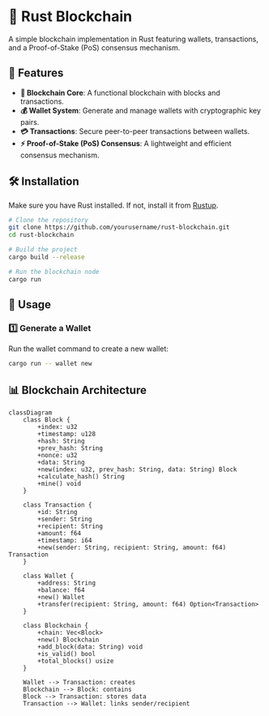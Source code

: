 # 🚀 Rust Blockchain

A simple blockchain implementation in Rust featuring wallets, transactions, and a Proof-of-Stake (PoS) consensus mechanism.

## 🌟 Features

- **🔗 Blockchain Core**: A functional blockchain with blocks and transactions.
- **💰 Wallet System**: Generate and manage wallets with cryptographic key pairs.
- **💳 Transactions**: Secure peer-to-peer transactions between wallets.
- **⚡ Proof-of-Stake (PoS) Consensus**: A lightweight and efficient consensus mechanism.

## 🛠 Installation

Make sure you have Rust installed. If not, install it from [Rustup](https://rustup.rs/).

```sh
# Clone the repository
git clone https://github.com/yourusername/rust-blockchain.git
cd rust-blockchain

# Build the project
cargo build --release

# Run the blockchain node
cargo run
```

## 📌 Usage

### 1️⃣ Generate a Wallet
Run the wallet command to create a new wallet:
```sh
cargo run -- wallet new
```

## 📊 Blockchain Architecture

```mermaid
classDiagram
    class Block {
        +index: u32
        +timestamp: u128
        +hash: String
        +prev_hash: String
        +nonce: u32
        +data: String
        +new(index: u32, prev_hash: String, data: String) Block
        +calculate_hash() String
        +mine() void
    }

    class Transaction {
        +id: String
        +sender: String
        +recipient: String
        +amount: f64
        +timestamp: i64
        +new(sender: String, recipient: String, amount: f64) Transaction
    }

    class Wallet {
        +address: String
        +balance: f64
        +new() Wallet
        +transfer(recipient: String, amount: f64) Option<Transaction>
    }

    class Blockchain {
        +chain: Vec<Block>
        +new() Blockchain
        +add_block(data: String) void
        +is_valid() bool
        +total_blocks() usize
    }

    Wallet --> Transaction: creates
    Blockchain --> Block: contains
    Block --> Transaction: stores data
    Transaction --> Wallet: links sender/recipient
```

